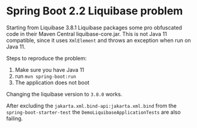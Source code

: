# Spring Boot 2.2 Liquibase problem

Starting from Liquibase 3.8.1 Liquibase packages some pro obfuscated code 
in their Maven Central liquibase-core.jar. 
This is not Java 11 compatible, since it uses `XmlElement` and throws an exception when run on Java 11.

Steps to reproduce the problem:

1. Make sure you have Java 11
1. run `mvn spring-boot:run`
1. The application does not boot

Changing the liquibase version to `3.8.0` works.

After excluding the `jakarta.xml.bind-api:jakarta.xml.bind` from the `spring-boot-starter-test`
the `DemoLiquibaseApplicationTests` are also failing.
